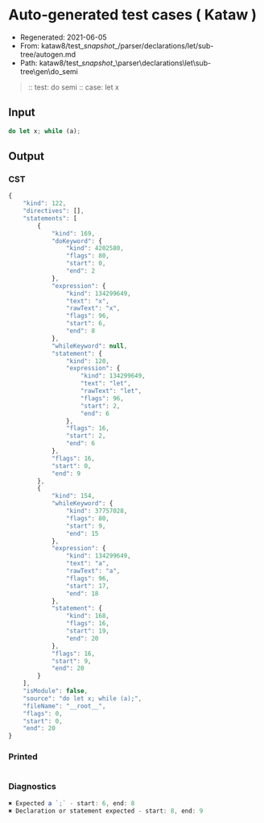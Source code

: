 # Auto-generated test cases ( Kataw )
- Regenerated: 2021-06-05
- From: kataw8/test\__snapshot__/parser/declarations/let/sub-tree/autogen.md
- Path: kataw8/test\__snapshot__\parser\declarations\let\sub-tree\gen\do_semi
> :: test: do semi
> :: case: let x
## Input

`````js
do let x; while (a);
`````
## Output

### CST

```javascript
{
    "kind": 122,
    "directives": [],
    "statements": [
        {
            "kind": 169,
            "doKeyword": {
                "kind": 4202580,
                "flags": 80,
                "start": 0,
                "end": 2
            },
            "expression": {
                "kind": 134299649,
                "text": "x",
                "rawText": "x",
                "flags": 96,
                "start": 6,
                "end": 8
            },
            "whileKeyword": null,
            "statement": {
                "kind": 120,
                "expression": {
                    "kind": 134299649,
                    "text": "let",
                    "rawText": "let",
                    "flags": 96,
                    "start": 2,
                    "end": 6
                },
                "flags": 16,
                "start": 2,
                "end": 6
            },
            "flags": 16,
            "start": 0,
            "end": 9
        },
        {
            "kind": 154,
            "whileKeyword": {
                "kind": 37757028,
                "flags": 80,
                "start": 9,
                "end": 15
            },
            "expression": {
                "kind": 134299649,
                "text": "a",
                "rawText": "a",
                "flags": 96,
                "start": 17,
                "end": 18
            },
            "statement": {
                "kind": 168,
                "flags": 16,
                "start": 19,
                "end": 20
            },
            "flags": 16,
            "start": 9,
            "end": 20
        }
    ],
    "isModule": false,
    "source": "do let x; while (a);",
    "fileName": "__root__",
    "flags": 0,
    "start": 0,
    "end": 20
}
```

### Printed

```javascript

```

### Diagnostics

```javascript
✖ Expected a `;` - start: 6, end: 8
✖ Declaration or statement expected - start: 8, end: 9

```

